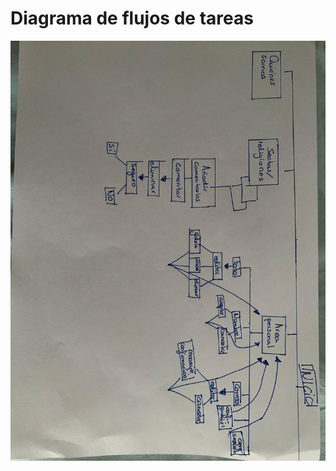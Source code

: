# Diagrama de flujos de tareas

![Imagen del diagrama de flujos](https://github.com/DeustoPWEB2020/documentacion-grupo2/blob/main/estrategiacontenidos/diagramadeflujos.png?raw=true)
